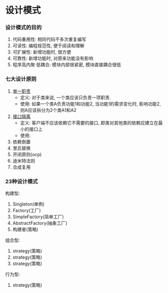# 设计模式
### 设计模式的目的
1. 代码重用性: 相同代码不多次重复编写
1. 可读性: 编程规范性, 便于阅读和理解
1. 可扩展性: 新增功能时, 很方便
1. 可靠性: 新增功能时, 对原来功能没有影响
1. 程序高内聚 低耦合: 模块内部很紧密, 模块直接耦合很低

### 七大设计原则
1. [单一职责](./principle/p01singleresponsibility/README.md)  
    - 定义: 对于类来说, 一个类应该只负责一项职责.  
    - 使用: 如果一个类A负责功能1和功能2, 当功能1的需求变化时, 影响功能2, 则A应该拆分为2个类A1和A2
1. [接口隔离](./principle/p02interfacesegregation/README.md)   
    - 定义: 客户端不应该依赖它不需要的接口, 即类对其他类的依赖应建立在最小的接口上
    - 使用: 
1. 依赖倒置
1. 里氏替换
1. 开闭原则(ocp)
1. 迪米特法则
1. 合成复用

### 23种设计模式  
构建型:
1. Singleton(单例)
1. Factory(工厂)  
1. SimpleFactory(简单工厂)  
1. AbstractFactory(抽象工厂)  
1. 构建者(策略) 
 
组合型:
1. strategy(策略)
1. strategy(策略)
1. strategy(策略) 
 
行为型:
1. strategy(策略)